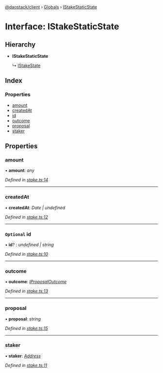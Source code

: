 [@daostack/client](../README.md) › [Globals](../globals.md) › [IStakeStaticState](istakestaticstate.md)

# Interface: IStakeStaticState

## Hierarchy

* **IStakeStaticState**

  ↳ [IStakeState](istakestate.md)

## Index

### Properties

* [amount](istakestaticstate.md#amount)
* [createdAt](istakestaticstate.md#createdat)
* [id](istakestaticstate.md#optional-id)
* [outcome](istakestaticstate.md#outcome)
* [proposal](istakestaticstate.md#proposal)
* [staker](istakestaticstate.md#staker)

## Properties

###  amount

• **amount**: *any*

*Defined in [stake.ts:14](https://github.com/daostack/client/blob/5e8078f/src/stake.ts#L14)*

___

###  createdAt

• **createdAt**: *Date | undefined*

*Defined in [stake.ts:12](https://github.com/daostack/client/blob/5e8078f/src/stake.ts#L12)*

___

### `Optional` id

• **id**? : *undefined | string*

*Defined in [stake.ts:10](https://github.com/daostack/client/blob/5e8078f/src/stake.ts#L10)*

___

###  outcome

• **outcome**: *[IProposalOutcome](../enums/iproposaloutcome.md)*

*Defined in [stake.ts:13](https://github.com/daostack/client/blob/5e8078f/src/stake.ts#L13)*

___

###  proposal

• **proposal**: *string*

*Defined in [stake.ts:15](https://github.com/daostack/client/blob/5e8078f/src/stake.ts#L15)*

___

###  staker

• **staker**: *[Address](../globals.md#address)*

*Defined in [stake.ts:11](https://github.com/daostack/client/blob/5e8078f/src/stake.ts#L11)*
